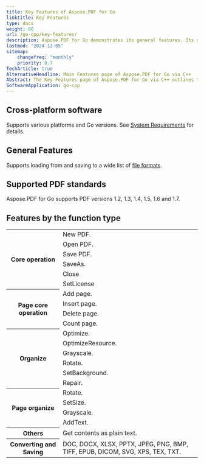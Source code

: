 ```yaml
---
title: Key Features of Aspose.PDF for Go
linktitle: Key Features
type: docs
weight: 80
url: /go-cpp/key-features/
description: Aspose.PDF for Go demonstrates its general features. Its shows the supported PDF versions, and all the manipulations we can do with PDF.
lastmod: "2024-12-05"
sitemap:
    changefreq: "monthly"
    priority: 0.7
TechArticle: true
AlternativeHeadline: Main Features page of Aspose.PDF for Go via C++
Abstract: The Key Features page of Aspose.PDF for Go via C++ outlines the capabilities of the library for working with PDF documents. It provides information about supported PDF versions and details the various operations that can be performed, such as text and image manipulation, document merging and splitting, annotation handling, and digital signature management.  
SoftwareApplication: go-cpp    
---
```


## Cross-platform software

Supports various platforms and Go versions. See [System Requirements](/pdf/go-cpp/system-requirements/) for details.

## General Features

Supports loading from and saving to a wide list of [file formats](/pdf/go-cpp/supported-file-formats/).

## Supported PDF standards

Aspose.PDF for Go supports PDF versions 1.2, 1.3, 1.4, 1.5, 1.6 and 1.7.

## Features by the function type

<table class="table table-bordered">
  <tbody>
    <tr>
      <th scope="col" rowspan="6">
        Core operation
      </th>
      <td>
        New PDF.
      </td>
    </tr>
    <tr>
      <td>
        Open PDF.
      </td>
    </tr>
    <tr>
      <td>
        Save PDF.
      </td>
    </tr>
    <tr>
      <td>
        SaveAs.
      </td>
    </tr>
    <tr>
      <td>
        Close
      </td>
    </tr>
    <tr>
      <td>
        SetLicense
      </td>
    </tr>
    <tr>
      <th scope="col" rowspan="4">
        Page core operation
      </th>
     <td>
        Add page.
      </td>
    </tr>
    <tr>
      <td>
        Insert page.
      </td>
    </tr>
    <tr>
      <td>
        Delete page.
      </td>
    </tr>
    <tr>
      <td>
        Count page.
      </td>
    </tr>
    <tr>
      <th scope="col" rowspan="6">
        Organize
      </th>
      <td>
        Optimize.
      </td>
    </tr>
    <tr>
      <td>
        OptimizeResource.
      </td>
    </tr>
    <tr>
      <td>
        Grayscale.
      </td>
    </tr>
    <tr>
      <td>
        Rotate.
      </td>
    </tr>
    <tr>
      <td>
        SetBackground.
      </td>
    </tr>
    <tr>
      <td>
        Repair.
      </td>
    </tr>
    <tr>
      <th scope="col" rowspan="4">
        Page organize
      </th>
      <td>
        Rotate.
      </td>
    </tr>
    <tr>
      <td>
        SetSize.
      </td>
    </tr>
    <tr>
      <td>
        Grayscale.
      </td>
    </tr>
    <tr>
      <td>
        AddText.
      </td>
    </tr>
    <tr>
      <th scope="col" rowspan="1">
        Others
      </th>
      <td>
        Get contents as plain text.
      </td>
    </tr>
    <tr>
      <th scope="col" rowspan="1">
        Converting and Saving
      </th>
      <td>
        DOC, DOCX, XLSX, PPTX, JPEG, PNG, BMP, TIFF, EPUB, DICOM, SVG, XPS, TEX, TXT.
      </td>
    </tr>
  </tbody>
</table>

